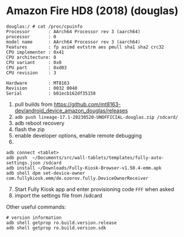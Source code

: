 Amazon Fire HD8 (2018) (douglas)
================================

```
douglas:/ # cat /proc/cpuinfo                                                                                                                                                               
Processor       : AArch64 Processor rev 3 (aarch64)
processor       : 0
model name      : AArch64 Processor rev 3 (aarch64)
Features        : fp asimd evtstrm aes pmull sha1 sha2 crc32
CPU implementer : 0x41
CPU architecture: 8
CPU variant     : 0x0
CPU part        : 0xd03
CPU revision    : 3

Hardware        : MT8163
Revision        : 0032 0040
Serial          : b01ecb162df35158
```


1. pull builds from https://github.com/mt8163-dev/android_device_amazon_douglas/releases
2. `adb push lineage-17.1-20230520-UNOFFICIAL-douglas.zip /sdcard/`
3. adb reboot recovery
4. flash the zip
5. enable developer options, enable remote debugging
6. 
```
adb connect <tablet>
adb push  ~/Documents/src/wall-tablets/templates/fully-auto-settings.json /sdcard
adb install ~/Downloads/Fully-Kiosk-Browser-v1.50.4-emm.apk
adb shell dpm set-device-owner com.fullykiosk.emm/de.ozerov.fully.DeviceOwnerReceiver
```
7. Start Fully Kiosk app and enter provisioning code `FFF` when asked
8. import the settings file from /sdcard


Other useful commands:
```
# version information
adb shell getprop ro.build.version.release
adb shell getprop ro.build.version.sdk
```
